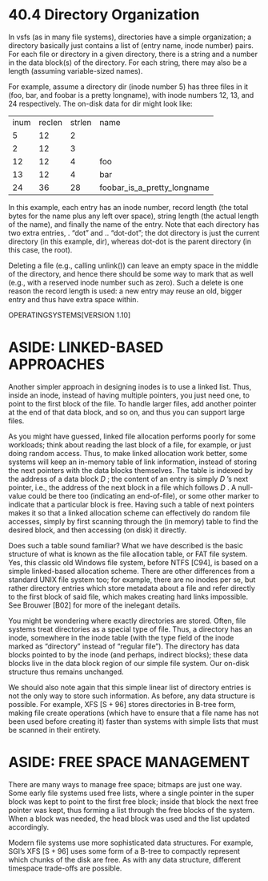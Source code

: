 # 40.4 Directory Organization  

In vsfs (as in many file systems), directories have a simple organization; a directory basically just contains a list of (entry name, inode number) pairs. For each file or directory in a given directory, there is a string and a number in the data block(s) of the directory. For each string, there may also be a length (assuming variable-sized names).  

For example, assume a directory dir (inode number 5) has three files in it (foo, bar, and foobar is a pretty longname), with inode numbers 12, 13, and 24 respectively. The on-disk data for dir might look like:  

<html><body><table><tr><td>inum</td><td>reclen</td><td>strlen</td><td>name</td></tr><tr><td>5</td><td>12</td><td>2</td><td></td></tr><tr><td>2</td><td>12</td><td>3</td><td></td></tr><tr><td>12</td><td>12</td><td>4</td><td>foo</td></tr><tr><td>13</td><td>12</td><td>4</td><td>bar</td></tr><tr><td>24</td><td>36</td><td>28</td><td>foobar_is_a_pretty_longname</td></tr></table></body></html>  

In this example, each entry has an inode number, record length (the total bytes for the name plus any left over space), string length (the actual length of the name), and finally the name of the entry. Note that each directory has two extra entries, . “dot” and .. “dot-dot”; the dot directory is just the current directory (in this example, dir), whereas dot-dot is the parent directory (in this case, the root).  

Deleting a file (e.g., calling unlink()) can leave an empty space in the middle of the directory, and hence there should be some way to mark that as well (e.g., with a reserved inode number such as zero). Such a delete is one reason the record length is used: a new entry may reuse an old, bigger entry and thus have extra space within.  

OPERATINGSYSTEMS[VERSION 1.10]  

# ASIDE: LINKED-BASED APPROACHES  

Another simpler approach in designing inodes is to use a linked list. Thus, inside an inode, instead of having multiple pointers, you just need one, to point to the first block of the file. To handle larger files, add another pointer at the end of that data block, and so on, and thus you can support large files.  

As you might have guessed, linked file allocation performs poorly for some workloads; think about reading the last block of a file, for example, or just doing random access. Thus, to make linked allocation work better, some systems will keep an in-memory table of link information, instead of storing the next pointers with the data blocks themselves. The table is indexed by the address of a data block $D$ ; the content of an entry is simply $D$ ’s next pointer, i.e., the address of the next block in a file which follows $D$ . A null-value could be there too (indicating an end-of-file), or some other marker to indicate that a particular block is free. Having such a table of next pointers makes it so that a linked allocation scheme can effectively do random file accesses, simply by first scanning through the (in memory) table to find the desired block, and then accessing (on disk) it directly.  

Does such a table sound familiar? What we have described is the basic structure of what is known as the file allocation table, or FAT file system. Yes, this classic old Windows file system, before NTFS [C94], is based on a simple linked-based allocation scheme. There are other differences from a standard UNIX file system too; for example, there are no inodes per se, but rather directory entries which store metadata about a file and refer directly to the first block of said file, which makes creating hard links impossible. See Brouwer [B02] for more of the inelegant details.  

You might be wondering where exactly directories are stored. Often, file systems treat directories as a special type of file. Thus, a directory has an inode, somewhere in the inode table (with the type field of the inode marked as “directory” instead of “regular file”). The directory has data blocks pointed to by the inode (and perhaps, indirect blocks); these data blocks live in the data block region of our simple file system. Our on-disk structure thus remains unchanged.  

We should also note again that this simple linear list of directory entries is not the only way to store such information. As before, any data structure is possible. For example, XFS $\left[ { \mathsf { S } } { + } { 9 6 } \right]$ stores directories in B-tree form, making file create operations (which have to ensure that a file name has not been used before creating it) faster than systems with simple lists that must be scanned in their entirety.  

# ASIDE: FREE SPACE MANAGEMENT  

There are many ways to manage free space; bitmaps are just one way. Some early file systems used free lists, where a single pointer in the super block was kept to point to the first free block; inside that block the next free pointer was kept, thus forming a list through the free blocks of the system. When a block was needed, the head block was used and the list updated accordingly.  

Modern file systems use more sophisticated data structures. For example, SGI’s XFS $\left[ { \mathsf { S } } { + } { \mathsf { 9 6 } } \right]$ uses some form of a B-tree to compactly represent which chunks of the disk are free. As with any data structure, different timespace trade-offs are possible.  

